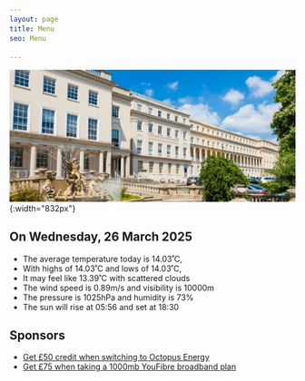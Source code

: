 ```yaml
---
layout: page
title: Menu
seo: Menu

---
```


![Logo](/images/logo.jpg){:width="832px"}


<!-- weather_marker starts -->
## On Wednesday, 26 March 2025

- The average temperature today is 14.03˚C,
- With highs of 14.03˚C and lows of 14.03˚C,
- It may feel like 13.39˚C with scattered clouds
- The wind speed is 0.89m/s and visibility is 10000m
- The pressure is 1025hPa and humidity is 73%
- The sun will rise at 05:56 and set at 18:30

<!-- weather_marker ends -->


## Sponsors

- [Get £50 credit when switching to Octopus Energy](https://bit.ly/3oD1nnS)
- [Get £75 when taking a 1000mb YouFibre broadband plan](https://aklam.io/91zWhU?)

